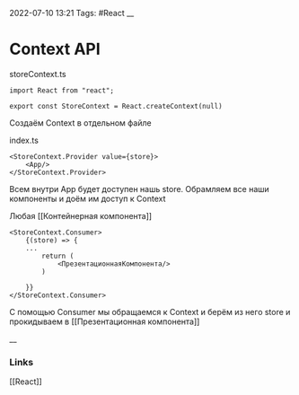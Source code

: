 2022-07-10 13:21
Tags: #React 
__
# Context API

storeContext.ts
```tsx
import React from "react";  
  
export const StoreContext = React.createContext(null)
```
Создаём Context в отдельном файле

index.ts
```tsx
<StoreContext.Provider value={store}>  
    <App/>  
</StoreContext.Provider>
```
Всем внутри App будет доступен нашь store. Обрамляем все наши компоненты и доём им доступ к Context

Любая [[Контейнерная компонента]]
```tsx
<StoreContext.Consumer>  
    {(store) => {
    ...
        return (
	        <ПрезентационнаяКомпонента/>
        ) 
         
    }}   
</StoreContext.Consumer>
```
С помощью Consumer мы обращаемся к Context и берём из него store и прокидываем в [[Презентационная компонента]]


__
### Links
[[React]]